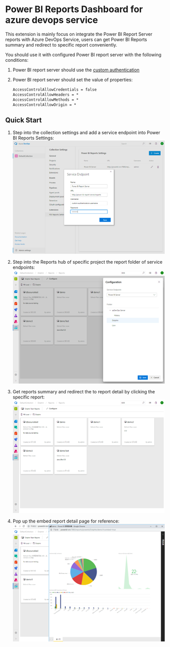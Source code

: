 # Power BI Reports Dashboard for azure devops service

This extension is mainly focus on integrate the Power BI Report Server reports with Azure DevOps Service, users can get Power BI Reports summary and redirect to specific report conveniently.

You should use it with configured Power BI report server with the following conditions:
 1. Power BI report server should use the [custom authentication](https://docs.microsoft.com/en-us/sql/reporting-services/security/configure-custom-or-forms-authentication-on-the-report-server?view=sql-server-2017)
 1. Power BI report server should set the value of properties:
 
    ```
    AccessControlAllowCredentials = false
    AccessControlAllowHeaders = *
    AccessControlAllowMethods = *
    AccessControlAllowOrigin = *
    ```

## Quick Start

1. Step into the collection settings and add a service endpoint into Power BI Reports Settings:
![](add-service-endpoint.png)

1. Step into the Reports hub of specific project the report folder of service endpoints:
![](config-report-folder.png)

1. Get reports summary and redirect the to report detail by clicking the specific report:
![](get-report-list.png)

1. Pop up the embed report detail page for reference:
![](report-detail.png)
